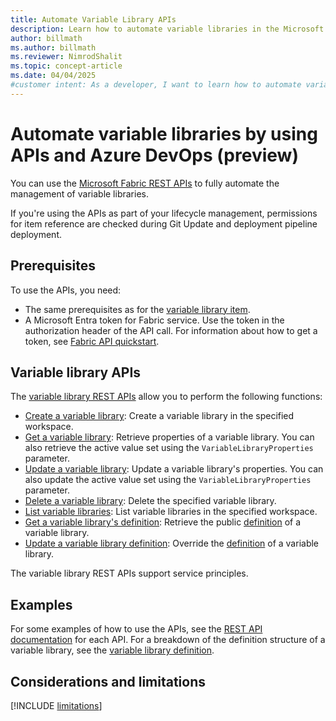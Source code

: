 ```yaml
---
title: Automate Variable Library APIs
description: Learn how to automate variable libraries in the Microsoft Fabric Application lifecycle management (ALM) tool, by using APIs.
author: billmath
ms.author: billmath
ms.reviewer: NimrodShalit
ms.topic: concept-article
ms.date: 04/04/2025
#customer intent: As a developer, I want to learn how to automate variable libraries in the Microsoft Fabric Application lifecycle management (ALM) tool, by using APIs, so that I can manage my content lifecycle.
---
```


# Automate variable libraries by using APIs and Azure DevOps (preview)

You can use the [Microsoft Fabric REST APIs](/rest/api/fabric/articles/using-fabric-apis) to fully automate the management of variable libraries.

If you're using the APIs as part of your lifecycle management, permissions for item reference are checked during Git Update and deployment pipeline deployment.

## Prerequisites

To use the APIs, you need:

- The same prerequisites as for the [variable library item](./get-started-variable-libraries.md#prerequisites).
- A Microsoft Entra token for Fabric service. Use the token in the authorization header of the API call. For information about how to get a token, see [Fabric API quickstart](/rest/api/fabric/articles/get-started/fabric-api-quickstart).

## Variable library APIs

The [variable library REST APIs](/rest/api/fabric/variablelibrary/items) allow you to perform the following functions:

- [Create a variable library](/rest/api/fabric/variablelibrary/items/create-variable-library): Create a variable library in the specified workspace.
- [Get a variable library](/rest/api/fabric/variablelibrary/items/get-variable-library): Retrieve properties of a variable library. You can also retrieve the active value set using the `VariableLibraryProperties` parameter.
- [Update a variable library](/rest/api/fabric/variablelibrary/items/update-variable-library): Update a variable library's properties. You can also update the active value set using the `VariableLibraryProperties` parameter.
- [Delete a variable library](/rest/api/fabric/variablelibrary/items/delete-variable-library): Delete the specified variable library.
- [List variable libraries](/rest/api/fabric/variablelibrary/items/list-variable-libraries): List variable libraries in the specified workspace.
- [Get a variable library's definition](/rest/api/fabric/variablelibrary/items/get-variable-library-definition): Retrieve the public [definition](./variable-library-cicd.md#variable-libraries-and-git-integration) of a variable library.
- [Update a variable library definition](/rest/api/fabric/variablelibrary/items/update-variable-library-definition): Override the [definition](./variable-library-cicd.md#variable-libraries-and-git-integration) of a variable library.

The variable library REST APIs support service principles.

## Examples

For some examples of how to use the APIs, see the [REST API documentation](/rest/api/fabric/variablelibrary/items) for each API.
For a breakdown of the definition structure of a variable library, see the [variable library definition](/rest/api/fabric/articles/item-management/definitions/variable-library-definition).

## Considerations and limitations

[!INCLUDE [limitations](../includes/variable-library-limitations.md)]

